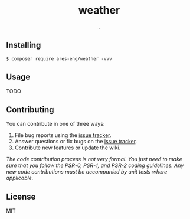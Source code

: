 <h1 align="center"> weather </h1>

<p align="center"> .</p>


## Installing

```shell
$ composer require ares-eng/weather -vvv
```

## Usage

TODO

## Contributing

You can contribute in one of three ways:

1. File bug reports using the [issue tracker](https://github.com/ares-eng/weather/issues).
2. Answer questions or fix bugs on the [issue tracker](https://github.com/ares-eng/weather/issues).
3. Contribute new features or update the wiki.

_The code contribution process is not very formal. You just need to make sure that you follow the PSR-0, PSR-1, and PSR-2 coding guidelines. Any new code contributions must be accompanied by unit tests where applicable._

## License

MIT